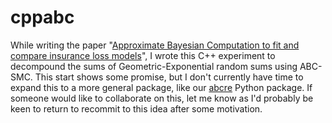 # cppabc

While writing the paper "[Approximate Bayesian Computation to fit and compare insurance loss models](https://arxiv.org/abs/2007.03833)", I wrote this C++ experiment to decompound the sums of Geometric-Exponential random sums using ABC-SMC. This start shows some promise, but I don't currently have time to expand this to a more general package, like our [abcre](https://github.com/Pat-Laub/abcre) Python package. If someone would like to collaborate on this, let me know as I'd probably be keen to return to recommit to this idea after some motivation.

